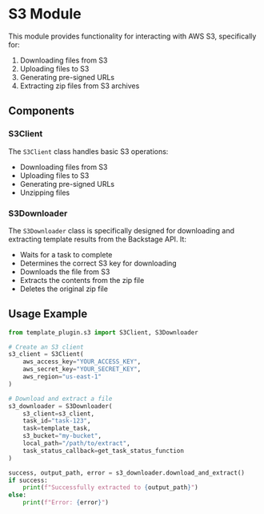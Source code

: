 # S3 Module

This module provides functionality for interacting with AWS S3, specifically for:

1. Downloading files from S3
2. Uploading files to S3
3. Generating pre-signed URLs
4. Extracting zip files from S3 archives

## Components

### S3Client

The `S3Client` class handles basic S3 operations:

- Downloading files from S3
- Uploading files to S3
- Generating pre-signed URLs
- Unzipping files

### S3Downloader

The `S3Downloader` class is specifically designed for downloading and extracting template results from the Backstage API. It:

- Waits for a task to complete
- Determines the correct S3 key for downloading
- Downloads the file from S3
- Extracts the contents from the zip file
- Deletes the original zip file

## Usage Example

```python
from template_plugin.s3 import S3Client, S3Downloader

# Create an S3 client
s3_client = S3Client(
    aws_access_key="YOUR_ACCESS_KEY",
    aws_secret_key="YOUR_SECRET_KEY",
    aws_region="us-east-1"
)

# Download and extract a file
s3_downloader = S3Downloader(
    s3_client=s3_client,
    task_id="task-123",
    task=template_task,
    s3_bucket="my-bucket",
    local_path="/path/to/extract",
    task_status_callback=get_task_status_function
)

success, output_path, error = s3_downloader.download_and_extract()
if success:
    print(f"Successfully extracted to {output_path}")
else:
    print(f"Error: {error}")
```
